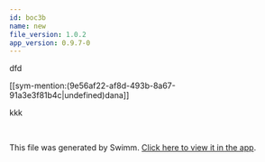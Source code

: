 ```yaml
---
id: boc3b
name: new
file_version: 1.0.2
app_version: 0.9.7-0
---
```


dfd

[[sym-mention:(9e56af22-af8d-493b-8a67-91a3e3f81b4c|undefined)dana]]

kkk




<br/>

This file was generated by Swimm. [Click here to view it in the app](https://swimm-web-app.web.app/repos/Z2l0aHViJTNBJTNBdGVzdC1naXRodWItYXBwJTNBJTNBc3dpbW1pbw==/docs/boc3b).